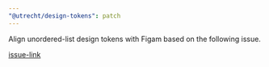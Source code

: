 ```yaml
---
"@utrecht/design-tokens": patch
---
```


Align unordered-list design tokens with Figam based on the following issue.

[issue-link](https://github.com/frameless/strapi/issues/635)
